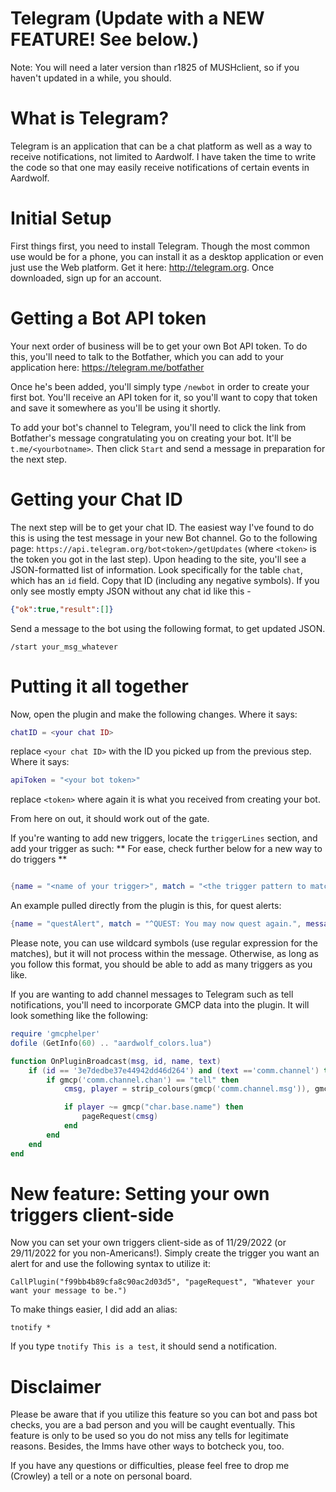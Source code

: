 # Telegram (Update with a NEW FEATURE! See below.)

Note: You will need a later version than r1825 of MUSHclient, so if you haven't updated in a while, you should.

# What is Telegram?

Telegram is an application that can be a chat platform as well as a way to receive notifications, not limited to Aardwolf. I have taken the time to write the code so that one may easily receive notifications of certain events in Aardwolf.

# Initial Setup

First things first, you need to install Telegram. Though the most common use would be for a phone, you can install it as a desktop application or even just use the Web platform. Get it here: http://telegram.org. Once downloaded, sign up for an account.

# Getting a Bot API token

Your next order of business will be to get your own Bot API token. To do this, you'll need to talk to the Botfather, which you can add to your application here: https://telegram.me/botfather

Once he's been added, you'll simply type `/newbot` in order to create your first bot. You'll receive an API token for it, so you'll want to copy that token and save it somewhere as you'll be using it shortly.

To add your bot's channel to Telegram, you'll need to click the link from Botfather's message congratulating you on creating your bot. It'll be `t.me/<yourbotname>`. Then click `Start` and send a message in preparation for the next step.

# Getting your Chat ID

The next step will be to get your chat ID. The easiest way I've found to do this is using the test message in your new Bot channel. Go to the following page: `https://api.telegram.org/bot<token>/getUpdates` (where `<token>` is the token you got in the last step). Upon heading to the site, you'll see a JSON-formatted list of information. Look specifically for the table `chat`, which has an `id` field. Copy that ID (including any negative symbols). If you only see mostly empty JSON without any chat id like this -
```json
{"ok":true,"result":[]}
```
Send a message to the bot using the following format, to get updated JSON.
```
/start your_msg_whatever
```

# Putting it all together

Now, open the plugin and make the following changes. Where it says:

```lua
chatID = <your chat ID>
```

replace `<your chat ID>` with the ID you picked up from the previous step. Where it says:

```lua
apiToken = "<your bot token>"
```

replace `<token>` where again it is what you received from creating your bot.

From here on out, it should work out of the gate.

If you're wanting to add new triggers, locate the `triggerLines` section, and add your trigger as such: ** For ease, check further below for a new way to do triggers **

```lua

{name = "<name of your trigger>", match = "<the trigger pattern to match>", message = "<text you want sent>"},

```

An example pulled directly from the plugin is this, for quest alerts:

```lua
{name = "questAlert", match = "^QUEST: You may now quest again.", message = "Quest time!"},
```

Please note, you can use wildcard symbols (use regular expression for the matches), but it will not process within the message. Otherwise, as long as you follow this format, you should be able to add as many triggers as you like.

If you are wanting to add channel messages to Telegram such as tell notifications, you'll need to incorporate GMCP data into the plugin. It will look something like the following:

```lua
require 'gmcphelper'
dofile (GetInfo(60) .. "aardwolf_colors.lua")

function OnPluginBroadcast(msg, id, name, text)
    if (id == '3e7dedbe37e44942dd46d264') and (text =='comm.channel') then
        if gmcp('comm.channel.chan') == "tell" then
            cmsg, player = strip_colours(gmcp('comm.channel.msg')), gmcp('comm.channel.player')

            if player ~= gmcp("char.base.name") then
                pageRequest(cmsg)
            end
        end
    end
end
```

# New feature: Setting your own triggers client-side

Now you can set your own triggers client-side as of 11/29/2022 (or 29/11/2022 for you non-Americans!). Simply create the trigger you want an alert for and use the following syntax to utilize it:

```CallPlugin("f99bb4b89cfa8c90ac2d03d5", "pageRequest", "Whatever your want your message to be.")```

To make things easier, I did add an alias:

```tnotify *```

If you type `tnotify This is a test`, it should send a notification.

# Disclaimer

Please be aware that if you utilize this feature so you can bot and pass bot checks, you are a bad person and you will be caught eventually. This feature is only to be used so you do not miss any tells for legitimate reasons. Besides, the Imms have other ways to botcheck you, too.

If you have any questions or difficulties, please feel free to drop me (Crowley) a tell or a note on personal board.
